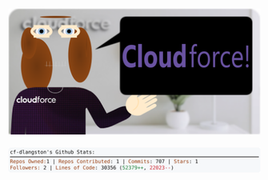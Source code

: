 <!-- 
Version 3.0.179
Built Sat Jan 04 2025 05:19:40 GMT+0000 (Coordinated Universal Time)
-->

<h1 align="center">
  <a href="https://github.com/dylanlangston/dylanlangston/tree/master/src" title="Click to View Source">
    <picture width="100%" alt="Dylan">
      <source media="(prefers-color-scheme: dark)" srcset="dylan-dark.svg?version=3.0.179">
      <img src="dylan-light.svg?version=3.0.179" alt="Dylan">
    </picture>
  </a>
</h1>

<div align="center">
  <picture width="100%" alt="Profile Info and Stats">
    <source media="(prefers-color-scheme: dark)" srcset="stats-dark.svg?version=3.0.179">
    <img src="stats-light.svg?version=3.0.179" alt="Profile Info and Stats">
  </picture>
</div>
